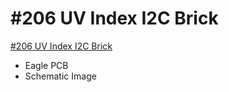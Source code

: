 # #206 UV Index I2C Brick

[#206 UV Index I2C Brick](http://fabo.io/206.html)

- Eagle PCB
- Schematic Image
